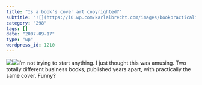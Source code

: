 ```yaml
---
title: "Is a book’s cover art copyrighted?"
subtitle: "![](https://i0.wp.com/karlalbrecht.com/images/bookpracticalintelligence.jpg?w=584)![](https://i0.wp...."
category: "298"
tags: []
date: "2007-09-17"
type: "wp"
wordpress_id: 1210
---
```

![](https://i0.wp.com/karlalbrecht.com/images/bookpracticalintelligence.jpg?w=584)![](https://i0.wp.com/www.sethgodin.com/sg/images/books/permission.gif?w=584)I’m not trying to start anything. I just thought this was amusing. Two totally different business books, published years apart, with practically the same cover.
Funny?